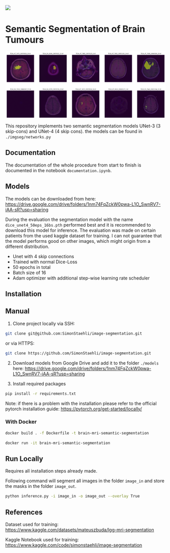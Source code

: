 
<a href="https://img.shields.io/badge/FHNW-Deep%20Learning-yellow"><img src="https://img.shields.io/badge/FHNW-Deep%20Learning-yellow" /></a>

# Semantic Segmentation of Brain Tumours

<img src="doc\brain_mris.png" width="600" align="center">


This repository implements two semantic segmentation models UNet-3 (3 skip-cons) and UNet-4 (4 skip cons). the models can be found in `./imgseg/networks.py`



## Documentation

The documentation of the whole procedure from start to finish is 
documented in the notebook `documentation.ipynb`.


## Models

The models can be downloaded from here: https://drive.google.com/drive/folders/1nm74FqZckW0pwa-L1O_SwnRV7-iAA-sR?usp=sharing

During the evaluation the segmentation model with the name `dice_unet4_50eps_16bs.pth` performed best and it is recommended to download this model for inference. The evaluation was made on certain patients from the used kaggle dataset for training. I can not guarantee that the model performs good on other images, which might origin from a different distribution.

- Unet with 4 skip connections
- Trained with normal Dice-Loss
- 50 epochs in total
- Batch size of 16
- Adam optimizer with additional step-wise learning rate scheduler

## Installation

## Manual

1. Clone project locally 
via SSH:
```bash
git clone git@github.com:SimonStaehli/image-segmentation.git
```
or via HTTPS:
```bash
git clone https://github.com/SimonStaehli/image-segmentation.git
```

2. Download models from Google Drive and add it to the folder `./models` here: https://drive.google.com/drive/folders/1nm74FqZckW0pwa-L1O_SwnRV7-iAA-sR?usp=sharing

3. Install required packages
```bash
pip install -r requirements.txt
```
Note: if there is a problem with the installation please refer to the official pytorch installation guide: https://pytorch.org/get-started/locally/

### With Docker
```bash
docker build . -f Dockerfile -t brain-mri-semantic-segmentation
```

```bash
docker run -it brain-mri-semantic-segmentation
```

## Run Locally

Requires all installation steps already made.

Following command will segment all images in the folder `image_in` and store the masks in the folder `image_out`.

```bash
python inference.py -i image_in -o image_out --overlay True
```


## References

Dataset used for training: https://www.kaggle.com/datasets/mateuszbuda/lgg-mri-segmentation 

Kaggle Notebook used for training: https://www.kaggle.com/code/simonstaehli/image-segmentation

